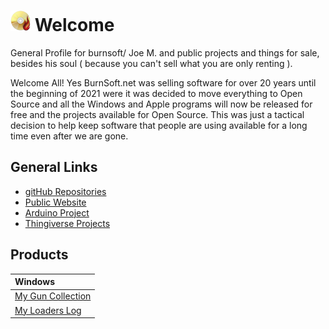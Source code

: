 # ![logo](img/BSLogo_32x32.png) Welcome 
General Profile for burnsoft/ Joe M. and public projects and things for sale, besides his soul ( because you can't sell what you are only renting ).

Welcome All!  Yes BurnSoft.net was selling software for over 20 years until the beginning of 2021 were it was decided to move everything to Open Source and all the Windows and Apple programs will now be released for free and the projects available for Open Source.  This was just a tactical decision to help keep software that people are using available for a long time even after we are gone.

## General Links

- [gitHub Repositories](https://github.com/burnsoftnet?tab=repositories)
- [Public Website](https://www.burnsoft.net)
- [Arduino Project](https://create.arduino.cc/projecthub/burnsoft)
- [Thingiverse Projects](https://www.thingiverse.com/burnsoft/designs)

## Products

| Windows |
|:--|
| [My Gun Collection](mgc.md) |
| [My Loaders Log](mll.md) |
